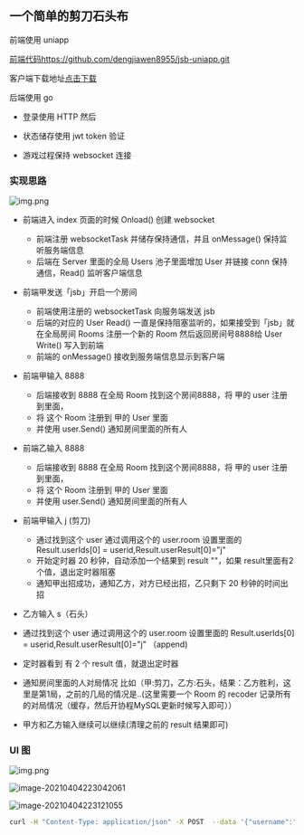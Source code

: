 ## 一个简单的剪刀石头布
前端使用 uniapp

[前端代码https://github.com/dengjiawen8955/jsb-uniapp.git](https://github.com/dengjiawen8955/jsb-uniapp.git)

客户端下载地址[点击下载](README.assets/jsb即时通信102.apk)

后端使用 go

* 登录使用 HTTP 然后

* 状态储存使用 jwt token  验证

* 游戏过程保持 websocket 连接
### 实现思路
![img.png](README.assets/img.png)

* 前端进入 index 页面的时候 Onload() 创建 websocket
  * 前端注册 websocketTask 并储存保持通信，并且 onMessage() 保持监听服务端信息
  * 后端在 Server 里面的全局 Users 池子里面增加 User 并链接 conn 保持通信，Read() 监听客户端信息
* 前端甲发送「jsb」开启一个房间
  * 前端使用注册的 websocketTask 向服务端发送 jsb
  * 后端的对应的 User Read() 一直是保持阻塞监听的，如果接受到「jsb」就在全局房间 Rooms 注册一个新的 Room 然后返回房间号8888给  User  Write() 写入到前端
  * 前端的 onMessage() 接收到服务端信息显示到客户端

* 前端甲输入 8888 
  * 后端接收到 8888 在全局 Room 找到这个房间8888，将 甲的 user 注册到里面，
  * 将 这个 Room 注册到 甲的 User 里面
  * 并使用 user.Send() 通知房间里面的所有人
* 前端乙输入 8888
  * 后端接收到 8888 在全局 Room 找到这个房间8888，将 甲的 user 注册到里面，
  * 将 这个 Room 注册到 甲的 User 里面
  * 并使用 user.Send() 通知房间里面的所有人
* 前端甲输入 j (剪刀)
  * 通过找到这个 user 通过调用这个的 user.room 设置里面的 Result.userIds[0] = userid,Result.userResult[0]="j" 
  * 开始定时器 20 秒钟，自动添加一个结果到 result ""，如果 result里面有2个值，退出定时器阻塞
  * 通知甲出招成功，通知乙方，对方已经出招，乙只剩下 20 秒钟的时间出招
* 乙方输入 s（石头）
* 通过找到这个 user 通过调用这个的 user.room 设置里面的 Result.userIds[0] = userid,Result.userResult[0]="j" （append)
* 定时器看到 有 2 个 result 值，就退出定时器
* 通知房间里面的人对局情况 比如（甲:剪刀，乙方:石头，结果：乙方胜利，这里是第1局，之前的几局的情况是..(这里需要一个 Room 的 recoder 记录所有的对局情况（缓存，然后开协程MySQL更新时候写入即可））
* 甲方和乙方输入继续可以继续(清理之前的 result 结果即可)

### UI 图

![img.png](README.assets/img2.png)


![image-20210404223042061](README.assets/image-20210404223042061.png)


![image-20210404223121055](README.assets/image-20210404223121055.png)
```bash
curl -H "Content-Type: application/json" -X POST  --data '{"username":"admin","password":"admin"}' http://127.0.0.1:9006/jsb/login
```
